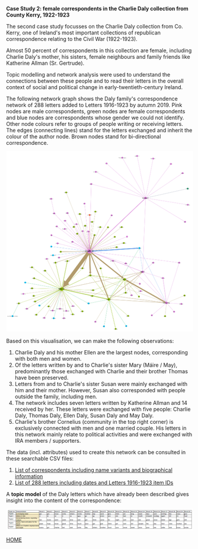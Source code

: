 **Case Study 2: female correspondents in the Charlie Daly collection from County Kerry, 1922-1923**

The second case study focusses on the Charlie Daly collection from Co. Kerry, one of Ireland's most important collections of republican correspondence relating to the Civil War (1922-1923).

Almost 50 percent of correspondents in this collection are female, including Charlie Daly's mother, his sisters, female neighbours and family friends like Katherine Allman (Sr. Gertrude).

Topic modelling and network analysis were used to understand the connections between these people and to read their letters in the overall context of social and political change in early-twentieth-century Ireland.

The following network graph shows the Daly family's correspondence network of 288 letters added to Letters 1916-1923 by autumn 2019. Pink nodes are male correspondents, green nodes are female correspondents and blue nodes are correspondents whose gender we could not identify. Other node colours refer to groups of people writing or receiving letters. The edges (connecting lines) stand for the letters exchanged and inherit the colour of the author node. Brown nodes stand for bi-directional correspondence. 

 <img src="Daly_network_19May2020.png" alt="Daly family correspondence network of 288 letters added to Letters 1916-1923 by autumn 2019" target="_blank"> 

Based on this visualisation, we can make the following observations:

1. Charlie Daly and his mother Ellen are the largest nodes, corresponding with both men and women. 
1. Of the letters written by and to Charlie's sister Mary (Máire / May), predominantly those exchanged with Charlie and their brother Thomas have been preserved.
1. Letters from and to Charlie's sister Susan were mainly exchanged with him and their mother. However, Susan also corresponded with people outside the family, including men.
1. The network includes seven letters written by Katherine Allman and 14 received by her. These letters were exchanged with five people: Charlie Daly, Thomas Daly, Ellen Daly, Susan Daly and May Daly.
1. Charlie's brother Cornelius (community in the top right corner) is exclusively connected with men and one married couple. His letters in this network mainly relate to political activities and were exchanged with IRA members / supporters. 

The data (incl. attributes) used to create this network can be consulted in these searchable CSV files:

1. [List of correspondents including name variants and biographical information](https://github.com/MonikaBarget/FeministDH/blob/master/DalyNetwork_nodes_correspondents.csv)
1. [List of 288 letters including dates and Letters 1916-1923 item IDs](https://github.com/MonikaBarget/FeministDH/blob/master/DalyNetwork_edges_letters.csv)

A **topic model** of the Daly letters which have already been described gives insight into the content of the correspondence:

<img src="Daly_5 topics_table of words.png" alt="5 topics in Daly letters" target="_blank">

[HOME](https://monikabarget.github.io/FeministDH/)
